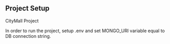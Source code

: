 ## Project Setup

CityMall Project

In order to run the project, setup .env and set MONGO_URI variable equal to DB connection string.


